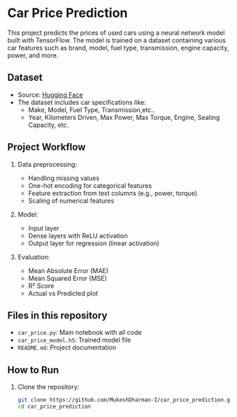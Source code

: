 # Car Price Prediction

This project predicts the prices of used cars using a neural network model built with TensorFlow. The model is trained on a dataset containing various car features such as brand, model, fuel type, transmission, engine capacity, power, and more.

## Dataset

- Source: [Hugging Face](https://huggingface.co/datasets/jayaprakash-m/linearRegressionDS)
- The dataset includes car specifications like:
  - Make, Model, Fuel Type, Transmission,etc..
  - Year, Kilometers Driven, Max Power, Max Torque, Engine, Seating Capacity, etc.

## Project Workflow

1. Data preprocessing:
   - Handling missing values
   - One-hot encoding for categorical features
   - Feature extraction from text columns (e.g., power, torque)
   - Scaling of numerical features

2. Model:
   - Input layer
   - Dense layers with ReLU activation
   - Output layer for regression (linear activation)

3. Evaluation:
   - Mean Absolute Error (MAE)
   - Mean Squared Error (MSE)
   - R² Score
   - Actual vs Predicted plot

## Files in this repository

- `car_price.py`: Main notebook with all code
- `car_price_model.h5`: Trained model file
- `README.md`: Project documentation

## How to Run

1. Clone the repository:
   ```bash
   git clone https://github.com/MukeshDharman-I/car_price_prediction.git
   cd car_price_prediction
